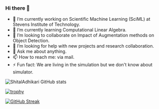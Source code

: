 ### Hi there 👋

<!--
**ShitalAdhikari/ShitalAdhikari** is a ✨ _special_ ✨ repository because its `README.md` (this file) appears on your GitHub profile.
-->

- 🔭 I’m currently working on Scientific Machine Learning (SciML) at Stevens Institute of Technology.
- 🌱 I’m currently learning Computational Linear Algebra.
- 👯 I’m looking to collaborate on Impact of Augmentation methods on Object Detection.
- 🤔 I’m looking for help with new projects and research collaboration.
- 💬 Ask me about anything.
- 📫 How to reach me: via mail.
- ⚡ Fun fact: We are living in the simulation but we don't know about simulator.

![ShitalAdhikari GitHub stats](https://github-readme-stats.vercel.app/api?username=ShitalAdhikari&count_private=true&theme=dracula)

<!-- 
[![Top Langs](https://github-readme-stats.vercel.app/api/top-langs/?username=ShitalAdhikari&hide_progress=true)](https://github.com/ShitalAdhikari/github-readme-stats)

-->

<!-- github trophy -->
[![trophy](https://github-profile-trophy.vercel.app/?username=ShitalAdhikari&theme=onedark)](https://github.com/ShitalAdhikari/github-profile-trophy)


<!-- github streak -->
[![GitHub Streak](https://github-readme-streak-stats.herokuapp.com/?user=ShitalAdhikari)](https://git.io/streak-stats)

<!-- view count
![](https://komarev.com/ghpvc/?username=ShitalAdhikari&color=green)

-->
